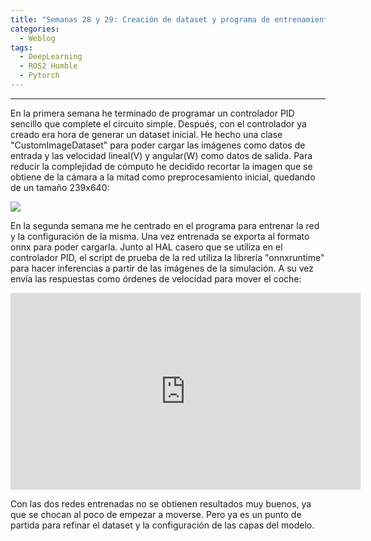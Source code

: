 ```yaml
---
title: "Semanas 28 y 29: Creación de dataset y programa de entrenamiento"
categories:
  - Weblog
tags:
  - DeepLearning
  - ROS2 Humble
  - Pytorch
---
```


---

En la primera semana he terminado de programar un controlador PID sencillo que complete el circuito simple. Después, con el controlador ya creado era hora de generar un dataset inicial. He hecho una clase "CustomImageDataset" para poder cargar las imágenes como datos de entrada y las velocidad lineal(V) y angular(W) como datos de salida. Para reducir la complejidad de cómputo he decidido recortar la imagen que se obtiene de la cámara a la mitad como preprocesamiento inicial, quedando de un tamaño 239x640: 

![](/2022-tfg-alejandro-moncalvillo/images/dataset_image1.jpg)


En la segunda semana me he centrado en el programa para entrenar la red y la configuración de la misma. Una vez entrenada se exporta al formato onnx para poder cargarla. Junto al HAL casero que se utiliza en el controlador PID, el script de prueba de la red utiliza la librería "onnxruntime" para hacer inferencias a partir de las imágenes de la simulación. A su vez envía las respuestas como órdenes de velocidad para mover el coche:


<iframe width="560" height="315" 
src="https://www.youtube.com/embed/KGpil-heD2g"  
frameborder="0"  
allow="accelerometer; autoplay; encrypted-media; gyroscope; picture-in-picture"  
allowfullscreen></iframe>

Con las dos redes entrenadas no se obtienen resultados muy buenos, ya que se chocan al poco de empezar a moverse. Pero ya es un punto de partida para refinar el dataset y la configuración de las capas del modelo.